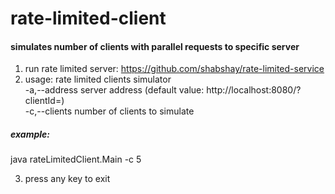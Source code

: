 # rate-limited-client
#### simulates number of clients with parallel requests to specific server  
1. run rate limited server: https://github.com/shabshay/rate-limited-service  
2. usage: rate limited clients simulator   
-a,--address <arg>   server address (default value: http://localhost:8080/?clientId=)  
-c,--clients <arg>   number of clients to simulate

#####  example: 
 java rateLimitedClient.Main -c 5  
 
 3. press any key to exit
